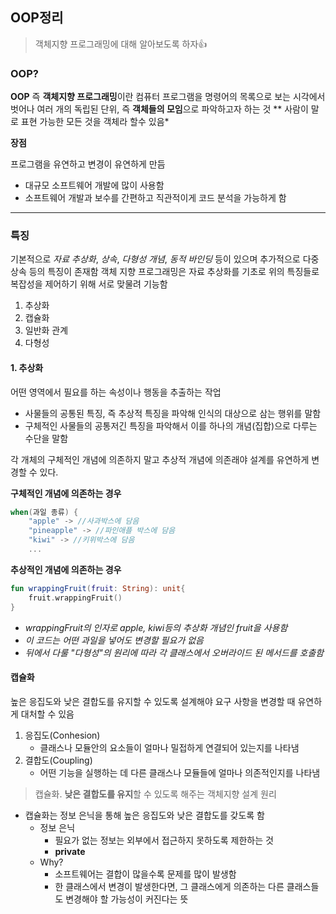 ## OOP정리

> 객체지향 프로그래밍에 대해 알아보도록 하자👍

### OOP?

**OOP** 즉 **객체지향 프로그래밍**이란
컴퓨터 프로그램을 명령어의 목록으로 보는 시각에서 벗어나
여러 개의 독립된 단위, 즉 **객체들의 모임**으로 파악하고자 하는 것
** 사람이 말로 표현 가능한 모든 것을 객체라 할수 있음*

**장점**

프로그램을 유연하고 변경이 유연하게 만듬

+ 대규모 소프트웨어 개발에 많이 사용함
+ 소프트웨어 개발과 보수를 간편하고 직관적이게 코드 분석을 가능하게 함

----

### 특징

기본적으로 *자료 추상화*, *상속*, *다형성 개념*, *동적 바인딩*  등이 있으며 추가적으로 다중 상속 등의 특징이 존재함
객체 지향 프로그래밍은 자료 추상화를 기초로 위의 특징들로 복잡성을 제어하기 위해 서로 맞물려 기능함

1. 추상화
2. 캡슐화
3. 일반화 관계
4. 다형성

#### 1. 추상화

어떤 영역에서 필요를 하는 속성이나 행동을 추출하는 작업

* 사물들의 공통된 특징, 즉 추상적 특징을 파악해 인식의 대상으로 삼는 행위를 말함
* 구체적인 사물들의 공통저긴 특징을 파악해서 이를 하나의 개념(집합)으로 다루는 수단을 말함

각 개체의 구체적인 개념에 의존하지 말고 추상적 개념에 의존래야 설계를 유연하게 변경할 수 있다.

**구체적인 개념에 의존하는 경우**

```kotlin
when(과일 종류) {
    "apple" -> //사과박스에 담음
    "pineapple" -> //파인애플 박스에 담음
    "kiwi" -> //키위박스에 담음
    ...
```

**추상적인 개념에 의존하는 경우**

```kotlin
fun wrappingFruit(fruit: String): unit{
    fruit.wrappingFruit()
}
```

* *wrappingFruit의 인자로 apple, kiwi등의 추상화 개념인 fruit을 사용함*
* *이 코드는 어떤 과일을 넣어도 변경할 필요가 없음*
* *뒤에서 다룰 "다형성"의 원리에 따라 각 클래스에서 오버라이드 된 메서드를 호출함*

#### 캡슐화

높은 응집도와 낮은 결합도를 유지할 수 있도록 설계해야 요구 사항을 변경할 때 유연하게 대처할 수 있음

1. 응집도(Conhesion)
   * 클래스나 모듈안의 요소들이 얼마나 밀접하게 연결되어 있는지를 나타냄
2. 결합도(Coupling)
   + 어떤 기능을 실행하는 데 다른 클래스나 모듈들에 얼마나 의존적인지를 나타냄

> 캡슐화. **낮은 결합도를 유지**할 수 있도록 해주는 객체지향 설계 원리

* 캡슐화는 정보 은닉을 통해 높은 응집도와 낮은 결합도를 갖도록 함
  * 정보 은닉
    * 필요가 없는 정보는 외부에서 접근하지 못하도록 제한하는 것
    * **private**
  * Why?
    * 소프트웨어는 결합이 많을수록 문제를 많이 발생함
    * 한 클래스에서 변경이 발생한다면, 그 클래스에게 의존하는 다른 클래스들도 변경해야 할 가능성이 커진다는 뜻

